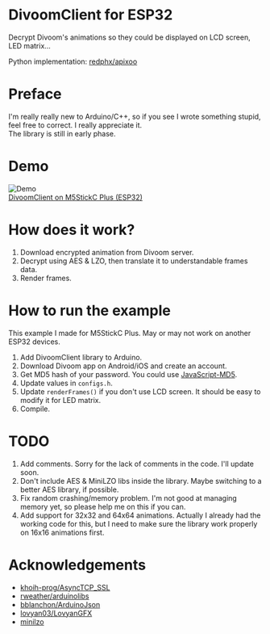# DivoomClient for ESP32
Decrypt Divoom's animations so they could be displayed on LCD screen, LED matrix...  

Python implementation: [redphx/apixoo](https://github.com/redphx/apixoo)  

# Preface
I'm really really new to Arduino/C++, so if you see I wrote something stupid, feel free to correct. I really appreciate it.  
The library is still in early phase.  

# Demo
![Demo](https://user-images.githubusercontent.com/96280/216748757-42c2a993-e91c-4c64-8567-b1f133772bcc.gif)  
[DivoomClient on M5StickC Plus (ESP32)](https://youtube.com/watch/gyZQLm-OVRY)

# How does it work?
1. Download encrypted animation from Divoom server.
2. Decrypt using AES & LZO, then translate it to understandable frames data.
3. Render frames.

# How to run the example
This example I made for M5StickC Plus. May or may not work on another ESP32 devices.

1. Add DivoomClient library to Arduino.
2. Download Divoom app on Android/iOS and create an account.
3. Get MD5 hash of your password. You could use [JavaScript-MD5](https://blueimp.github.io/JavaScript-MD5/).
4. Update values in `configs.h`.
5. Update `renderFrames()` if you don't use LCD screen. It should be easy to modify it for LED matrix.
5. Compile.

# TODO
1. Add comments. Sorry for the lack of comments in the code. I'll update soon.
2. Don't include AES & MiniLZO libs inside the library. Maybe switching to a better AES library, if possible.
3. Fix random crashing/memory problem. I'm not good at managing memory yet, so please help me on this if you can.
4. Add support for 32x32 and 64x64 animations. Actually I already had the working code for this, but I need to make sure the library work properly on 16x16 animations first.

# Acknowledgements
- [khoih-prog/AsyncTCP_SSL](https://github.com/khoih-prog/AsyncTCP_SSL)
- [rweather/arduinolibs](https://github.com/rweather/arduinolibs)
- [bblanchon/ArduinoJson](https://github.com/bblanchon/ArduinoJson)
- [lovyan03/LovyanGFX](https://github.com/lovyan03/LovyanGFX)
- [minilzo](http://www.oberhumer.com/opensource/lzo/)
